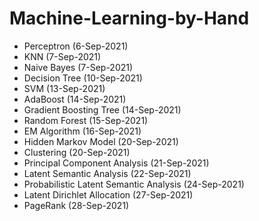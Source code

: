 # Machine-Learning-by-Hand

- Perceptron (6-Sep-2021)
- KNN (7-Sep-2021)
- Naive Bayes (7-Sep-2021)
- Decision Tree (10-Sep-2021)
- SVM (13-Sep-2021)
- AdaBoost (14-Sep-2021)
- Gradient Boosting Tree (14-Sep-2021)
- Random Forest (15-Sep-2021)
- EM Algorithm (16-Sep-2021)
- Hidden Markov Model (20-Sep-2021)
- Clustering (20-Sep-2021)
- Principal Component Analysis (21-Sep-2021)
- Latent Semantic Analysis (22-Sep-2021)
- Probabilistic Latent Semantic Analysis (24-Sep-2021)
- Latent Dirichlet Allocation (27-Sep-2021)
- PageRank (28-Sep-2021)
